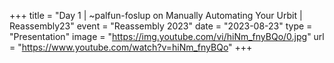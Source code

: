 +++
title = "Day 1 | ~palfun-foslup on Manually Automating Your Urbit | Reassembly23"
event = "Reassembly 2023"
date = "2023-08-23"
type = "Presentation"
image = "https://img.youtube.com/vi/hiNm_fnyBQo/0.jpg"
url = "https://www.youtube.com/watch?v=hiNm_fnyBQo"
+++